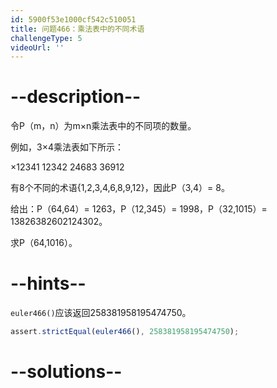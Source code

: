 ```yaml
---
id: 5900f53e1000cf542c510051
title: 问题466：乘法表中的不同术语
challengeType: 5
videoUrl: ''
---
```


# --description--

令P（m，n）为m×n乘法表中的不同项的数量。

例如，3×4乘法表如下所示：

×12341 12342 24683 36912

有8个不同的术语{1,2,3,4,6,8,9,12}，因此P（3,4）= 8。

给出：P（64,64）= 1263，P（12,345）= 1998，P（32,1015）= 13826382602124302。

求P（64,1016）。

# --hints--

`euler466()`应该返回258381958195474750。

```js
assert.strictEqual(euler466(), 258381958195474750);
```

# --solutions--

